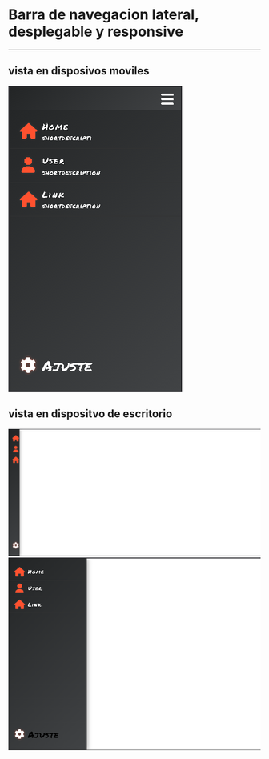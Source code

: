 # Barra de navegacion lateral, desplegable y responsive
---
## vista en disposivos moviles
![barra de navegacion](barra-navegacion.png)

## vista en dispositvo de escritorio
![barra de navegacion en escritorio](barra-cerrada.png)
![barra de navegacion en escritorio](barra-abierta.png)